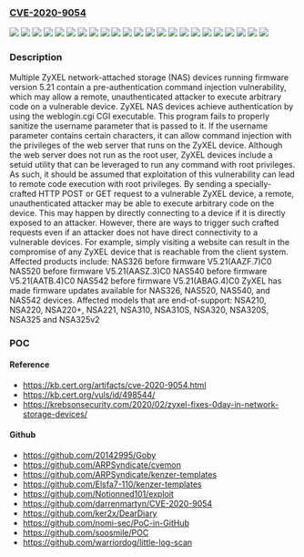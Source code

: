 ### [CVE-2020-9054](https://cve.mitre.org/cgi-bin/cvename.cgi?name=CVE-2020-9054)
![](https://img.shields.io/static/v1?label=Product&message=NAS326&color=blue)
![](https://img.shields.io/static/v1?label=Product&message=NAS520&color=blue)
![](https://img.shields.io/static/v1?label=Product&message=NAS540&color=blue)
![](https://img.shields.io/static/v1?label=Product&message=NAS542&color=blue)
![](https://img.shields.io/static/v1?label=Product&message=NSA210&color=blue)
![](https://img.shields.io/static/v1?label=Product&message=NSA220%2B&color=blue)
![](https://img.shields.io/static/v1?label=Product&message=NSA220&color=blue)
![](https://img.shields.io/static/v1?label=Product&message=NSA221&color=blue)
![](https://img.shields.io/static/v1?label=Product&message=NSA310&color=blue)
![](https://img.shields.io/static/v1?label=Product&message=NSA320&color=blue)
![](https://img.shields.io/static/v1?label=Product&message=NSA320S&color=blue)
![](https://img.shields.io/static/v1?label=Product&message=NSA325&color=blue)
![](https://img.shields.io/static/v1?label=Product&message=NSA325v2&color=blue)
![](https://img.shields.io/static/v1?label=Version&message=%20V4.75(AALH.2)C0%3C%3D%20%20V4.75(AALH.2)C0%20&color=brighgreen)
![](https://img.shields.io/static/v1?label=Version&message=%3D%20all%20&color=brighgreen)
![](https://img.shields.io/static/v1?label=Version&message=V4.75(AANV.2)C0%3C%3D%20V4.75(AANV.2)C0%20&color=brighgreen)
![](https://img.shields.io/static/v1?label=Version&message=V4.81(AAAJ.1)C0%3C%3D%20V4.81(AAAJ.1)C0%20&color=brighgreen)
![](https://img.shields.io/static/v1?label=Version&message=V4.81(AALS.1)C0%3C%3D%20V4.81(AALS.1)C0%20&color=brighgreen)
![](https://img.shields.io/static/v1?label=Version&message=V5.21(AASZ.3)C0%3C%3D%20V5.21(AASZ.3)C0%20&color=brighgreen)
![](https://img.shields.io/static/v1?label=Version&message=V5.21(AATB.4)C0%3C%3D%20V5.21(AATB.4)C0%20&color=brighgreen)
![](https://img.shields.io/static/v1?label=Version&message=V5.21(AAZF.7)C0%3C%3D%20V5.21(AAZF.7)C0%20&color=brighgreen)
![](https://img.shields.io/static/v1?label=Version&message=V5.21(ABAG.4)C0%3C%3D%20V5.21(ABAG.4)C0%20&color=brighgreen)
![](https://img.shields.io/static/v1?label=Vulnerability&message=CWE-78%20OS%20Command%20Injection&color=brighgreen)

### Description

Multiple ZyXEL network-attached storage (NAS) devices running firmware version 5.21 contain a pre-authentication command injection vulnerability, which may allow a remote, unauthenticated attacker to execute arbitrary code on a vulnerable device. ZyXEL NAS devices achieve authentication by using the weblogin.cgi CGI executable. This program fails to properly sanitize the username parameter that is passed to it. If the username parameter contains certain characters, it can allow command injection with the privileges of the web server that runs on the ZyXEL device. Although the web server does not run as the root user, ZyXEL devices include a setuid utility that can be leveraged to run any command with root privileges. As such, it should be assumed that exploitation of this vulnerability can lead to remote code execution with root privileges. By sending a specially-crafted HTTP POST or GET request to a vulnerable ZyXEL device, a remote, unauthenticated attacker may be able to execute arbitrary code on the device. This may happen by directly connecting to a device if it is directly exposed to an attacker. However, there are ways to trigger such crafted requests even if an attacker does not have direct connectivity to a vulnerable devices. For example, simply visiting a website can result in the compromise of any ZyXEL device that is reachable from the client system. Affected products include: NAS326 before firmware V5.21(AAZF.7)C0 NAS520 before firmware V5.21(AASZ.3)C0 NAS540 before firmware V5.21(AATB.4)C0 NAS542 before firmware V5.21(ABAG.4)C0 ZyXEL has made firmware updates available for NAS326, NAS520, NAS540, and NAS542 devices. Affected models that are end-of-support: NSA210, NSA220, NSA220+, NSA221, NSA310, NSA310S, NSA320, NSA320S, NSA325 and NSA325v2

### POC

#### Reference
- https://kb.cert.org/artifacts/cve-2020-9054.html
- https://kb.cert.org/vuls/id/498544/
- https://krebsonsecurity.com/2020/02/zyxel-fixes-0day-in-network-storage-devices/

#### Github
- https://github.com/20142995/Goby
- https://github.com/ARPSyndicate/cvemon
- https://github.com/ARPSyndicate/kenzer-templates
- https://github.com/Elsfa7-110/kenzer-templates
- https://github.com/Notionned101/exploit
- https://github.com/darrenmartyn/CVE-2020-9054
- https://github.com/ker2x/DearDiary
- https://github.com/nomi-sec/PoC-in-GitHub
- https://github.com/soosmile/POC
- https://github.com/warriordog/little-log-scan

